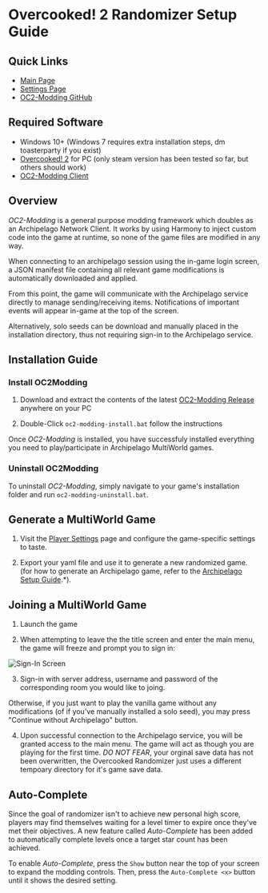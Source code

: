 # Overcooked! 2 Randomizer Setup Guide

## Quick Links
- [Main Page](../../../../games/Overcooked!%202/info/en)
- [Settings Page](../../../../games/Overcooked!%202/player-settings)
- [OC2-Modding GitHub](https://github.com/toasterparty/oc2-modding)

## Required Software

- Windows 10+ (Windows 7 requires extra installation steps, dm toasterparty if you exist)
- [Overcooked! 2](https://store.steampowered.com/bundle/13608/Overcooked_2___Gourmet_Edition/) for PC (only steam version has been tested so far, but others should work)
- [OC2-Modding Client](https://github.com/toasterparty/oc2-modding/releases)

## Overview

*OC2-Modding* is a general purpose modding framework which doubles as an Archipelago Network Client. It works by using Harmony to inject custom code into the game at runtime, so none of the game files are modified in any way.

When connecting to an archipelago session using the in-game login screen, a JSON manifest file containing all relevant game modifications is automatically downloaded and applied.

From this point, the game will communicate with the Archipelago service directly to manage sending/receiving items. Notifications of important events will appear in-game at the top of the screen.

Alternatively, solo seeds can be download and manually placed in the installation directory, thus not requiring sign-in to the Archipelago service.

## Installation Guide

### Install OC2Modding

1. Download and extract the contents of the latest [OC2-Modding Release](https://github.com/toasterparty/oc2-modding/releases) anywhere on your PC

2. Double-Click `oc2-modding-install.bat` follow the instructions

Once *OC2-Modding* is installed, you have successfuly installed everything you need to play/participate in Archipelago MultiWorld games.

### Uninstall OC2Modding

To uninstall *OC2-Modding*, simply navigate to your game's installation folder and run `oc2-modding-uninstall.bat`.

## Generate a MultiWorld Game

1. Visit the [Player Settings](../player-settings) page and configure the game-specific settings to taste.

2. Export your yaml file and use it to generate a new randomized game. (for how to generate an Archipelago game, refer to the [Archipelago Setup Guide](http://localhost/tutorial/Archipelago/setup/en).*).

## Joining a MultiWorld Game

1. Launch the game

2. When attempting to leave the the title screen and enter the main menu, the game will freeze and prompt you to sign in:

![Sign-In Screen](https://i.imgur.com/goMy7o2.png)

3. Sign-in with server address, username and password of the corresponding room you would like to joing.

Otherwise, if you just want to play the vanilla game without any modifications (of if you've manually installed a solo seed), you may press "Continue without Archipelago" button.

4. Upon successful connection to the Archipelago service, you will be granted access to the main menu. The game will act as though you are playing for the first time. *DO NOT FEAR*, your orginal save data has not been overwritten, the Overcooked Randomizer just uses a different tempoary directory for it's game save data.

## Auto-Complete

Since the goal of randomizer isn't to achieve new personal high score, players may find themselves waiting for a level timer to expire once they've met their objectives. A new feature called *Auto-Complete* has been added to automatically complete levels once a target star count has been achieved.

To enable *Auto-Complete*, press the `Show` button near the top of your screen to expand the modding controls. Then, press the `Auto-Complete <x>` button until it shows the desired setting.
